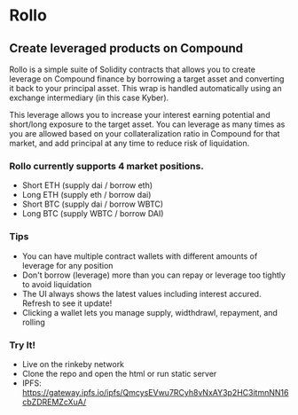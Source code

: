 # Rollo
## Create leveraged products on Compound 



Rollo is a simple suite of Solidity contracts that allows you to create leverage on Compound finance by borrowing a target asset and converting it back to your principal asset. This wrap is handled automatically using an exchange intermediary (in this case Kyber). 

This leverage allows you to increase your interest earning potential and short/long exposure to the target asset. 
You can leverage as many times as you are allowed based on your collateralization ratio in Compound for that market, and add principal at any time to reduce risk of liquidation. 

### Rollo currently supports 4 market positions. 
  - Short ETH (supply dai / borrow eth)
  - Long ETH (supply eth / borrow dai) 
  - Short BTC (supply dai / borrow WBTC) 
  - Long BTC (supply WBTC / borrow DAI) 

### Tips
  - You can have multiple contract wallets with different amounts of leverage for any position
  - Don't borrow (leverage) more than you can repay or leverage too tightly to avoid liquidation
  - The UI always shows the latest values including interest accured. Refresh to see it update! 
  - Clicking a wallet lets you manage supply, widthdrawl, repayment, and rolling 

### Try It!
  - Live on the rinkeby network 
  - Clone the repo and open the html or run static server 
  - IPFS: https://gateway.ipfs.io/ipfs/QmcysEVwu7RCyh8vNxAY3p2HC3itmnNN16cbZDREMZcXuA/
